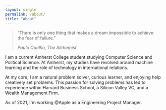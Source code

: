 ```yaml
---
layout: single
permalink: /about/
title: "About"
---
```



> “There is only one thing that makes a dream impossible to achieve: the fear of failure.” 
>
> <cite> Paulo Coelho, The Alchemist

I am a current Amherst College student studying Computer Science and Political Science. At Amherst, my studies have revolved around machine learning and the role of technology in international relations. 

At my core, I am a natural problem solver, curious learner, and enjoying help creatively set problems. This passion for solving problems has led to experience within Harvard Business School, a Silicon Valley VC, and a Wealth Management Firm.  

As of 2021, I'm working @Apple as a Engineering Project Manager. 
 
